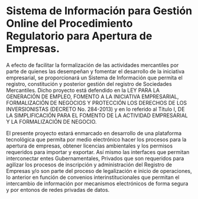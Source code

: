 # Sistema de Información para Gestión Online del Procedimiento Regulatorio para Apertura de Empresas.

A efecto de facilitar la formalización de las actividades mercantiles por parte de quienes las desempeñan y fomentar el desarrollo de la iniciativa empresarial, se proporcionará un Sistema de Información que permita el registro, constitución y posterior gestión del registro de Sociedades Mercantiles. Dicho proyecto está defendido en la LEY PARA LA GENERACIÓN DE EMPLEO, FOMENTO A LA INICIATIVA EMPRESARIAL, FORMALIZACIÓN DE NEGOCIOS Y PROTECCIÓN LOS DERECHOS DE LOS INVERSIONISTAS (DECRETO No. 284-2013) y en lo referido al Título I, DE LA SIMPLIFICACIÓN PARA EL FOMENTO DE LA ACTIVIDAD EMPRESARIAL Y LA FORMALIZACIÓN DE NEGOCIO.

El presente proyecto estará enmarcado en desarrollo de una plataforma tecnológica que permita por medio electrónico hacer los procesos para la apertura de empresas, obtener licencias ambientales y los permisos requeridos para importar y exportar. Así mismo las interfaces que permitan interconectar entes Gubernamentales, Privados que son requeridos para agilizar los procesos de inscripción y administración del Registro de Empresas y/o son parte del proceso de legalización e inicio de operaciones, lo anterior en función de convenios interinstitucionales que permitan el intercambio de información por mecanismos electrónicos de forma segura y por entonos de redes privadas de datos.
